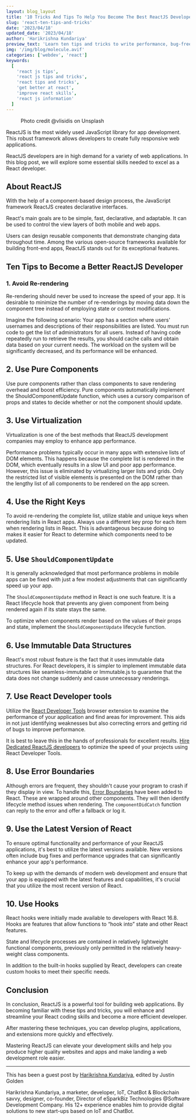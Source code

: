 ```yaml
---
layout: blog_layout
title: '10 Tricks And Tips To Help You Become The Best ReactJS Developer'
slug: 'react-ten-tips-and-tricks'
date: '2023/04/18'
updated_date: '2023/04/18'
author: 'Harikrishna Kundariya'
preview_text: 'Learn ten tips and tricks to write performance, bug-free React code faster'
img: '/img/blog/molecule.avif'
categories: ['webdev', 'react']
keywords:
  [
    'react js tips',
    'react js tips and tricks',
    'react tips and tricks',
    'get better at react',
    'improve react skills',
    'react js information'
  ]
---
```


<figure>
  <picture>
    <source type="image/avif" srcset="/img/blog/molecule.avif" alt="" />
    <img src="/img/blog/molecule.jpg" alt="">
  </picture>
  <figcaption>Photo credit @vlisidis on Unsplash</figcaption>
</figure>

ReactJS is the most widely used JavaScript library for app development. This robust framework allows developers to create fully responsive web applications.

ReactJS developers are in high demand for a variety of web applications. In this blog post, we will explore some essential skills needed to excel as a React developer.

## About ReactJS

With the help of a component-based design process, the JavaScript framework ReactJS creates declarative interfaces.

React's main goals are to be simple, fast, declarative, and adaptable. It can be used to control the view layers of both mobile and web apps.

Users can design reusable components that demonstrate changing data throughout time. Among the various open-source frameworks available for building front-end apps, ReactJS stands out for its exceptional features.

## Ten Tips to Become a Better ReactJS Developer

### 1. Avoid Re-rendering

Re-rendering should never be used to increase the speed of your app. It is desirable to minimize the number of re-renderings by moving data down the component tree instead of employing state or context modifications.

Imagine the following scenario: Your app has a section where users' usernames and descriptions of their responsibilities are listed. You must run code to get the list of administrators for all users. Instead of having code repeatedly run to retrieve the results, you should cache calls and obtain data based on your current needs. The workload on the system will be significantly decreased, and its performance will be enhanced.

## 2. Use Pure Components

Use pure components rather than class components to save rendering overhead and boost efficiency. Pure components automatically implement the ShouldComponentUpdate function, which uses a cursory comparison of props and states to decide whether or not the component should update.

## 3. Use Virtualization

Virtualization is one of the best methods that ReactJS development companies may employ to enhance app performance.

Performance problems typically occur in many apps with extensive lists of DOM elements. This happens because the complete list is rendered in the DOM, which eventually results in a slow UI and poor app performance. However, this issue is eliminated by virtualizing larger lists and grids. Only the restricted list of visible elements is presented on the DOM rather than the lengthy list of all components to be rendered on the app screen.

## 4. Use the Right Keys

To avoid re-rendering the complete list, utilize stable and unique keys when rendering lists in React apps. Always use a different key prop for each item when rendering lists in React. This is advantageous because doing so makes it easier for React to determine which components need to be updated.

## 5. Use `ShouldComponentUpdate`

It is generally acknowledged that most performance problems in mobile apps can be fixed with just a few modest adjustments that can significantly speed up your app.

The `ShouldComponentUpdate` method in React is one such feature. It is a React lifecycle hook that prevents any given component from being rendered again if its state stays the same.

To optimize when components render based on the values of their props and state, implement the `ShouldComponentUpdate` lifecycle function.

## 6. Use Immutable Data Structures

React's most robust feature is the fact that it uses immutable data structures. For React developers, it is simpler to implement immutable data structures like seamless-immutable or Immutable.js to guarantee that the data does not change suddenly and cause unnecessary renderings.

## 7. Use React Developer tools

Utilize the [React Developer Tools](https://chrome.google.com/webstore/detail/react-developer-tools/fmkadmapgofadopljbjfkapdkoienihi) browser extension to examine the performance of your application and find areas for improvement. This aids in not just identifying weaknesses but also correcting errors and getting rid of bugs to improve performance.

It is best to leave this in the hands of professionals for excellent results. [Hire Dedicated ReactJS developers](https://www.esparkinfo.com/hire-reactjs-developers.html) to optimize the speed of your projects using React Developer Tools.

## 8. Use Error Boundaries

Although errors are frequent, they shouldn't cause your program to crash if they display in view. To handle this, [Error Boundaries](https://legacy.reactjs.org/docs/error-boundaries.html#introducing-error-boundaries) have been added to React. These are wrapped around other components. They will then identify lifecycle method issues when rendering. The `componentDidCatch` function can reply to the error and offer a fallback or log it.

## 9. Use the Latest Version of React

To ensure optimal functionality and performance of your ReactJS applications, it's best to utilize the latest versions available. New versions often include bug fixes and performance upgrades that can significantly enhance your app's performance.

To keep up with the demands of modern web development and ensure that your app is equipped with the latest features and capabilities, it's crucial that you utilize the most recent version of React.

## 10. Use Hooks

React hooks were initially made available to developers with React 16.8. Hooks are features that allow functions to “hook into” state and other React features.

State and lifecycle processes are contained in relatively lightweight functional components, previously only permitted in the relatively heavy-weight class components.

In addition to the built-in hooks supplied by React, developers can create custom hooks to meet their specific needs.

## Conclusion

In conclusion, ReactJS is a powerful tool for building web applications. By becoming familiar with these tips and tricks, you will enhance and streamline your React coding skills and become a more efficient developer.

After mastering these techniques, you can develop plugins, applications, and extensions more quickly and effectively.

Mastering ReactJS can elevate your development skills and help you produce higher quality websites and apps and make landing a web development role easier.

---

This has been a guest post by [Harikrishna Kundariya](https://www.linkedin.com/in/harikrishna-kundariya-7a71693a/), edited by Justin Golden

Harikrishna Kundariya, a marketer, developer, IoT, ChatBot & Blockchain savvy, designer, co-founder, Director of eSparkBiz Technologies @Software Development Company. His 12+ experience enables him to provide digital solutions to new start-ups based on IoT and ChatBot.
